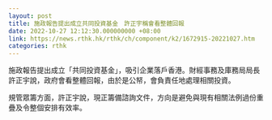```yaml
---
layout: post
title: 施政報告提出成立共同投資基金　許正宇稱會看整體回報
date: 2022-10-27 12:12:30.000000000 +08:00
link: https://news.rthk.hk/rthk/ch/component/k2/1672915-20221027.htm
categories: rthk
---
```


施政報告提出成立「共同投資基金」，吸引企業落戶香港。財經事務及庫務局局長許正宇說，政府會看整體回報，由於是公帑，會負責任地處理相關投資。

規管眾籌方面，許正宇說，現正籌備諮詢文件，方向是避免與現有相關法例過份重疊及令整個安排有效率。
